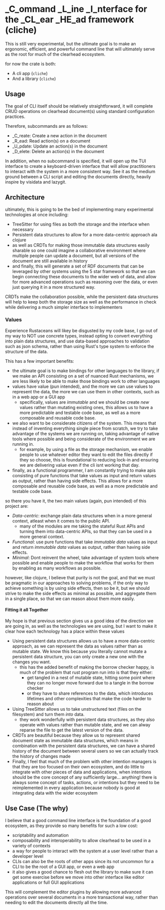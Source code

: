# _C_ommand _L_ine _I_nterface for the _CL_ear _HE_ad framework (cliche)
This is still very experimental, but the ultimate goal is to make an ergonomic, efficient, and powerful command line that will ultimately serve as the root for much of the clearhead ecosystem.

for now the crate is both:
- A cli app (`cliche`)
- And a library (`cliche`)

## Usage
The goal of CLI itself should be relatively straightforward, it will complete CRUD operations on clearhead document(s) using standard configuration practices.

Therefore, subcommands are as follows:
- _C_reate: Create a new action in the document
- _R_ead: Read action(s) on a document
- _U_pdate: Update an action(s) in the document
- _D_elete: Delete an action(s) in the document

In addition, when no subcommand is specified, it will open up the TUI interface to create a keyboard-driven interface that will allow practitioners to interact with the system in a more consistent way. See it as the medium ground between a CLI script and editing the documents directly, heavily inspire by visidata and lazygit.
## Architecture
ultimately, this is going to be the bed of implementing many experimental technologies at once including:
- TreeSitter for using files as both the storage and the interface when necessary
- Persistent data structures to allow for a more data-centric approach ala clojure
- as well as CRDTs for making those immutable data structures easily sharable so one could imagine a collaborative environment where multiple people can update a document, but all versions of the document are still available in history
- and finally, this will generate a set of RDF documents that can be leveraged by other systems using the 5 star framework so that we can begin connecting these documents to the wider web of data, and allow for more advanced operations such as reasoning over the data, or even just querying it in a more structured way.

CRDTs make the collaboration possible, while the persistent data structures will help to keep both the storage size as well as the performance in check while delivering a much simpler interface to implementers

### Values
Experience Rustaceans will likey be disgusted by my code base, I go out of my way to NOT use concrete types, instead opting to convert everything into plain data structures, and use data-based approaches to validation such as json schema, rather than using Rust's type system to enforce the structure of the data.

This has a few important benefits:
- the ultimate goal is to make bindings for other languages to the library, if we make an API consisting on a set of nuanced Rust mechanisms, we are less likely to be able to make those bindings work to other languages
- values have value (pun intended), and the more we can use values to represent the data, the more we can use them in other contexts, such as in a web app or a GUI app
  - specifically, values are *immutable* and we should be create *new* values rather than mutating existing ones, this allows us to have a more predictable and testable code base, as well as a more composable and reusable code base.
- we also want to be considerate citizens of the system. This means that instead of inventing everything single piece from scratch, we try to take advantage of the systems we are running on, taking advantage of native tools where possible and being considerate of the environment we are running in.
  - for example, by using a file as the storage mechanism, we enable people to use whatever editor they want to edit the files directly if they so choose, this is foundational to reducing lock-in and ensuring we are delivering value even if the cli isnt working that day.
- finally, as a functional programmer, I am constantly trying to make apis consisting of pure functions that take values as input and return values as output, rather than having side effects. This allows for a more composable and reusable code base, as well as a more predictable and testable code base.

so there you have it, the two main values (again, pun intended) of this project are:
- *Data-centric*: exchange plain data structures when in a more general context, atleast when it comes to the public API.
  - many of the modules are me taking the stateful Rust APIs and turning them into data-centric APIs, so that they can be used in a more general context.
- *Functional*: use pure functions that take *immutable data* values as input and return *immutable data* values as output, rather than having side effects.
- *Minimal*: Dont reinvent the wheel, take advantage of system tools where possible and enable people to make the workflow that works for them by enabling as many workflows as possible.

however, like clojure, I believe that purity is not the goal, and that we must be pragmatic in our approaches to solving problems, if the only way to achieve something is by using side effects, then so be it, but we should strive to make the side effects as minimal as possible, and aggregate them in a single place, so that we can reason about them more easily.

#### Fitting it all Together
My hope is that previous section gives us a good idea of the direction we are going in, as well as the technologies we are using, but I want to make it clear how each technology has a place within these values

- Using persistent data structures allows us to have a more data-centric approach, as we can represent the data as values rather than as mutable state. We know this because you literally cannot mutate a persistent data structure, you can only create a new one with the changes you want.
  - this has the added benefit of making the borrow checker happy, is much of the problem that rust program run into is that they either:
    - get tangled in a nest of mutable state, hitting some point where they can no longer move forward due to a tangle in the borrow checker
    - or they have to share references to the data, which introduces lifetimes and other complexities that make the code harder to reason about
- Using TreeSitter allows us to take unstructured text (files on the filesystem) and turn them _into_ data.
  - they work wonderfully with persistent data structures, as they also operate with values rather than mutable state, and we can alway reparse the file to get the latest version of the data.
- CRDTs are beautiful because they allow us to represent shared document state as immutable data structures, which means in combination with the persistent data structures, we can have a shared history of the document between several users so we can actually track the history of changes made
- Finally, I feel that much of the problem with other intention managers is that they are too focused on their own ecosystem, and do little to integrate with other pieces of data and applications, when intentions should be the core concept of any sufficiently large... anything! there is always some concept of tasks, actions, or intentions but they need to be reimplemented in every application because nobody is good at integrating data with the wider ecosystem


## Use Case (The why)
I believe that a good command line interface is the foundation of a good ecosystem, as they provide so many benefits for such a low cost:
- scriptability and automation
- composability and interoperability to allow clearhead to be used in a variety of contexts
- a way for people to interact with the system at a user level rather than a developer level
- CLIs can also be the roots of other apps since its not uncommon for a CLI to be the root of a GUI app, or even a web app
- it also gives a good chance to flesh out the library to make sure it can get some exercise before we move into other interface like editor applications or full GUI applications

This will complement the editor plugins by allowing more advanced operations over several documents in a more transactional way, rather than needing to edit the documents directly all the time.


